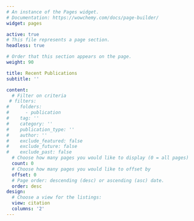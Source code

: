 ```yaml
---
# An instance of the Pages widget.
# Documentation: https://wowchemy.com/docs/page-builder/
widget: pages

active: true
# This file represents a page section.
headless: true

# Order that this section appears on the page.
weight: 90

title: Recent Publications
subtitle: ''

content:
  # Filter on criteria
 # filters:
#    folders:
#      - publication
#    tag: ''
#    category: ''
#    publication_type: ''
#    author: ''
#    exclude_featured: false
#    exclude_future: false
#    exclude_past: false
  # Choose how many pages you would like to display (0 = all pages)
  count: 0
  # Choose how many pages you would like to offset by
  offset: 0
  # Page order: descending (desc) or ascending (asc) date.
  order: desc
design:
  # Choose a view for the listings:
  view: citation
  columns: '2'
---
```

